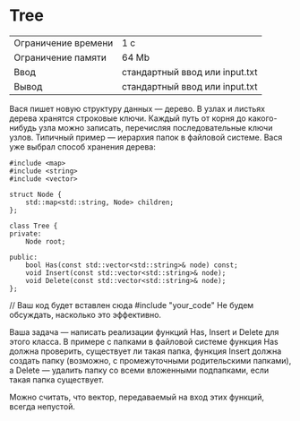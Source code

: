 # Tree

<table>
 <tr>
    <td>Ограничение времени</td>
    <td>1 c</td>
 </tr>
 <tr>
    <td>Ограничение памяти</td>
    <td>64 Mb</td>
 </tr>
  <tr>
    <td>Ввод</td>
    <td>стандартный ввод или input.txt</td>
 </tr>
  <tr>
    <td>Вывод</td>
    <td>стандартный ввод или input.txt</td>
 </tr>
</table>

Вася пишет новую структуру данных — дерево. В узлах и листьях дерева хранятся строковые ключи. Каждый путь от корня до какого-нибудь узла можно записать, перечисляя последовательные ключи узлов. Типичный пример — иерархия папок в файловой системе. Вася уже выбрал способ хранения дерева:

```
#include <map>
#include <string>
#include <vector>

struct Node {
    std::map<std::string, Node> children;
};

class Tree {
private:
    Node root;

public:
    bool Has(const std::vector<std::string>& node) const;
    void Insert(const std::vector<std::string>& node);
    void Delete(const std::vector<std::string>& node);
};
```

// Ваш код будет вставлен сюда
#include "your_code" 
Не будем обсуждать, насколько это эффективно.

Ваша задача — написать реализации функций Has, Insert и Delete для этого класса. В примере с папками в файловой системе функция Has должна проверить, существует ли такая папка, функция Insert должна создать папку (возможно, с промежуточными родительскими папками), а Delete — удалить папку со всеми вложенными подпапками, если такая папка существует.

Можно считать, что вектор, передаваемый на вход этих функций, всегда непустой.